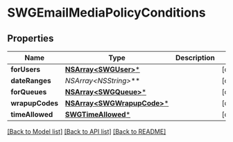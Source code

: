 # SWGEmailMediaPolicyConditions

## Properties
Name | Type | Description | Notes
------------ | ------------- | ------------- | -------------
**forUsers** | [**NSArray&lt;SWGUser&gt;***](SWGUser.md) |  | [optional] 
**dateRanges** | **NSArray&lt;NSString*&gt;*** |  | [optional] 
**forQueues** | [**NSArray&lt;SWGQueue&gt;***](SWGQueue.md) |  | [optional] 
**wrapupCodes** | [**NSArray&lt;SWGWrapupCode&gt;***](SWGWrapupCode.md) |  | [optional] 
**timeAllowed** | [**SWGTimeAllowed***](SWGTimeAllowed.md) |  | [optional] 

[[Back to Model list]](../README.md#documentation-for-models) [[Back to API list]](../README.md#documentation-for-api-endpoints) [[Back to README]](../README.md)


